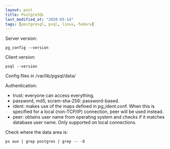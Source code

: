 ```yaml
---
layout: post
title: PostgreSQL
last_modified_at: "2020-05-14"
tags: [postgresql, psql, linux, fedora]
---
```


Server version:
```
pg_config --version
```  
Client version:
```
psql --version
```

Config files in /var/lib/pgsql/data/

Authentication:
- trust: everyone can access everything.
- password, md5, scram-sha-256: password-based.
- ident: makes use of the maps defined in pg\_ident.conf. When this is specified for a local (non-TCP/IP) connection, peer will be used instead.
- peer: obtains user name from operating system and checks if it matches database user name. Only supported on local connections.

Check where the data area is:
```
ps aux | grep postgres | grep -- -D
```
